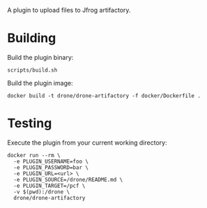 A plugin to upload files to Jfrog artifactory.

# Building

Build the plugin binary:

```text
scripts/build.sh
```

Build the plugin image:

```text
docker build -t drone/drone-artifactory -f docker/Dockerfile .
```

# Testing

Execute the plugin from your current working directory:

```text
docker run --rm \
  -e PLUGIN_USERNAME=foo \
  -e PLUGIN_PASSWORD=bar \
  -e PLUGIN_URL=<url> \
  -e PLUGIN_SOURCE=/drone/README.md \
  -e PLUGIN_TARGET=/pcf \
  -v $(pwd):/drone \
  drone/drone-artifactory
```